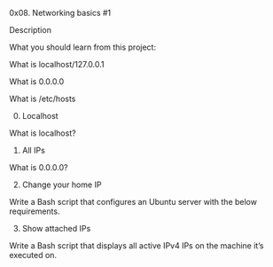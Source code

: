 0x08. Networking basics #1

Description

What you should learn from this project:



What is localhost/127.0.0.1

What is 0.0.0.0

What is /etc/hosts

0. Localhost

What is localhost?

1. All IPs

What is 0.0.0.0?

2. Change your home IP

Write a Bash script that configures an Ubuntu server with the below requirements.

3. Show attached IPs

Write a Bash script that displays all active IPv4 IPs on the machine it’s executed on.
